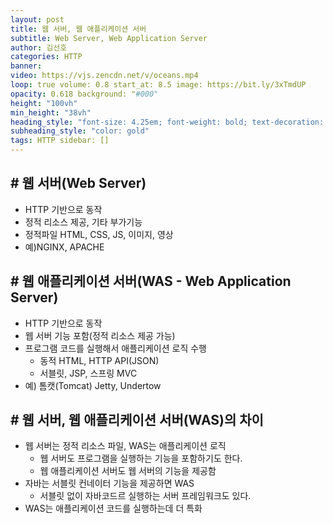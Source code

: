 ```yaml
---
layout: post
title: 웹 서버, 웹 애플리케이션 서버
subtitle: Web Server, Web Application Server
author: 김선호
categories: HTTP 
banner:
video: https://vjs.zencdn.net/v/oceans.mp4
loop: true volume: 0.8 start_at: 8.5 image: https://bit.ly/3xTmdUP
opacity: 0.618 background: "#000"
height: "100vh"
min_height: "38vh"
heading_style: "font-size: 4.25em; font-weight: bold; text-decoration: underline"
subheading_style: "color: gold"
tags: HTTP sidebar: []
---
```


## # 웹 서버(Web Server)

- HTTP 기반으로 동작
- 정적 리소스 제공, 기타 부가기능
- 정적파일 HTML, CSS, JS, 이미지, 영상
- 예)NGINX, APACHE

## # 웹 애플리케이션 서버(WAS - Web Application Server)

- HTTP 기반으로 동작
- 웹 서버 기능 포함(정적 리소스 제공 가능)
- 프로그램 코드를 실행해서 애플리케이션 로직 수행
    - 동적 HTML, HTTP API(JSON)
    - 서블릿, JSP, 스프링 MVC
- 예) 톰캣(Tomcat) Jetty, Undertow

## # 웹 서버, 웹 애플리케이션 서버(WAS)의 차이

- 웹 서버는 정적 리소스 파일, WAS는 애플리케이션 로직
    - 웹 서버도 프로그램을 실행하는 기능을 포함하기도 한다.
    - 웹 애플리케이션 서버도 웹 서버의 기능을 제공함
- 자바는 서블릿 컨네이터 기능을 제공하면 WAS
    - 서블릿 없이 자바코드르 실행하는 서버 프레임워크도 있다.
- WAS는 애플리케이션 코드를 실행하는데 더 특화



